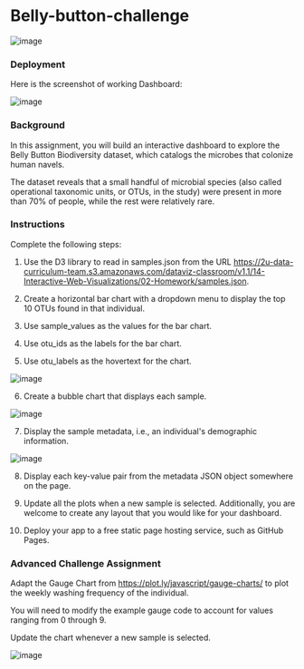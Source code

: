 # Belly-button-challenge

![image](https://user-images.githubusercontent.com/116124534/218005360-c86046a1-0183-45a2-a834-22067682bc39.png)

### Deployment

Here is the screenshot of working Dashboard: 

![image](https://user-images.githubusercontent.com/116124534/218024271-30ffaa88-11ec-4d92-8e7d-811e65ff151e.png)

### Background

In this assignment, you will build an interactive dashboard to explore the Belly Button Biodiversity dataset, which catalogs the microbes that colonize human navels.

The dataset reveals that a small handful of microbial species (also called operational taxonomic units, or OTUs, in the study) were present in more than 70% of people, while the rest were relatively rare.

### Instructions

Complete the following steps:

1) Use the D3 library to read in samples.json from the URL https://2u-data-curriculum-team.s3.amazonaws.com/dataviz-classroom/v1.1/14-Interactive-Web-Visualizations/02-Homework/samples.json.

2) Create a horizontal bar chart with a dropdown menu to display the top 10 OTUs found in that individual.

3) Use sample_values as the values for the bar chart.

4) Use otu_ids as the labels for the bar chart.

5) Use otu_labels as the hovertext for the chart.

![image](https://user-images.githubusercontent.com/116124534/218010820-6ce15d52-6388-4b29-a3f5-003813f63eab.png)


6) Create a bubble chart that displays each sample.

![image](https://user-images.githubusercontent.com/116124534/218010919-7fecf25f-ef32-4971-914b-806334702f06.png)


7) Display the sample metadata, i.e., an individual's demographic information.

![image](https://user-images.githubusercontent.com/116124534/218010971-c9ae5709-6521-447f-9603-dfe0d8598462.png)


8) Display each key-value pair from the metadata JSON object somewhere on the page.

9) Update all the plots when a new sample is selected. Additionally, you are welcome to create any layout that you would like for your dashboard.

10) Deploy your app to a free static page hosting service, such as GitHub Pages.

### Advanced Challenge Assignment

Adapt the Gauge Chart from https://plot.ly/javascript/gauge-charts/ to plot the weekly washing frequency of the individual.

You will need to modify the example gauge code to account for values ranging from 0 through 9.

Update the chart whenever a new sample is selected.

![image](https://user-images.githubusercontent.com/116124534/218011059-0d8224a7-39b3-4a2f-b5ee-4186d69bb85e.png)



